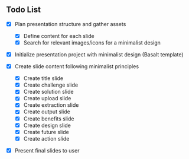 ## Todo List

- [x] Plan presentation structure and gather assets
  - [x] Define content for each slide
  - [x] Search for relevant images/icons for a minimalist design
- [x] Initialize presentation project with minimalist design (Basalt template)
- [x] Create slide content following minimalist principles
  - [x] Create title slide
  - [x] Create challenge slide
  - [x] Create solution slide
  - [x] Create upload slide
  - [x] Create extraction slide
  - [x] Create output slide
  - [x] Create benefits slide
  - [x] Create design slide
  - [x] Create future slide
  - [x] Create action slide
- [x] Present final slides to user

